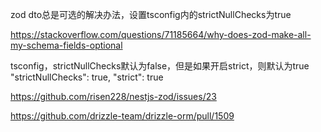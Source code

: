 zod dto总是可选的解决办法，设置tsconfig内的strictNullChecks为true

https://stackoverflow.com/questions/71185664/why-does-zod-make-all-my-schema-fields-optional

tsconfig，strictNullChecks默认为false，但是如果开启strict，则默认为true
"strictNullChecks": true,
"strict": true



https://github.com/risen228/nestjs-zod/issues/23


https://github.com/drizzle-team/drizzle-orm/pull/1509